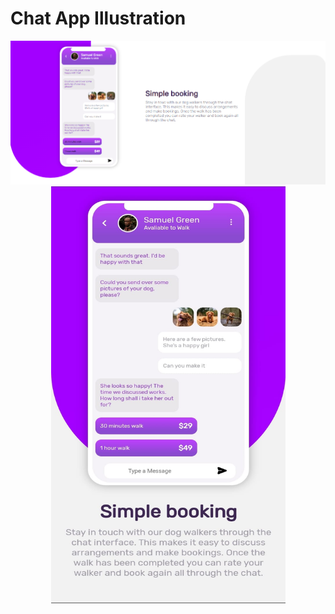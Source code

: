 <h1>Chat App Illustration</h1>
<div align="center">
<img src="img/web-design-profile.PNG" alt="">
<img src="img/web-design-mobile.jpeg" alt=""width="375" height="667">
</div>
